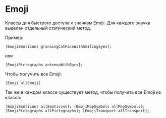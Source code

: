 Emoji
=====

Классы для быстрого доступа к значкам Emoji. Для каждого значка выделен отдельный статический метод.

Пример:

`[EmojiEmoticons grinningCatFaceWithSmilingEyes];`

или

`[EmojiPictographs antennaWithBars];`

Чтобы получить все Emoji:

`[Emoji allEmoji]`

Так же в каждом классе существует метод, чтобы получить все Emoji из класса:

`[EmojiEmoticons allEmoticons];
[EmojiMapSymbols allMapSymbols];
[EmojiPictographs allPictographs];
[EmojiTransport allTransport];`